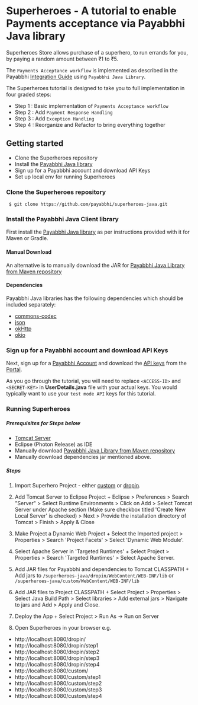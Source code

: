 # Superheroes - A tutorial to enable Payments acceptance via Payabbhi Java library

Superheroes Store allows purchase of a superhero, to run errands for you, by paying a random amount between ₹1 to ₹5.

The `Payments Acceptance workflow` is implemented as described in the Payabbhi [Integration Guide](https://payabbhi.com/docs/integration) using `Payabbhi Java Library`.

The Superheroes tutorial is designed to take you to full implementation in four graded steps:
- Step 1 : Basic implementation of `Payments Acceptance workflow`
- Step 2 : Add `Payment Response Handling`
- Step 3 : Add `Exception Handling`
- Step 4 : Reorganize and Refactor to bring everything together

## Getting started

* Clone the Superheroes repository
* Install the [Payabbhi Java library](https://github.com/payabbhi/payabbhi-java)
* Sign up for a Payabbhi account and download API Keys
* Set up local env for running Superheroes

### Clone the Superheroes repository

```
 $ git clone https://github.com/payabbhi/superheroes-java.git
```

### Install the Payabbhi Java Client library

First install the [Payabbhi Java library](https://github.com/payabbhi/payabbhi-java)
as per instructions provided with it for Maven or Gradle.

#### Manual Download

An alternative is to manually download the JAR for [Payabbhi Java Library from Maven repository](http://central.maven.org/maven2/com/payabbhi/payabbhi-java/1.0.0/payabbhi-java-1.0.0.jar)

#### Dependencies

Payabbhi Java libraries has the following dependencies which should be included separately:
* [commons-codec](http://central.maven.org/maven2/commons-codec/commons-codec/1.11/commons-codec-1.11.jar)
* [json](http://central.maven.org/maven2/org/json/json/20180130/json-20180130.jar)
* [okHttp](http://central.maven.org/maven2/com/squareup/okhttp3/okhttp/3.10.0/okhttp-3.10.0.jar)
* [okio](http://central.maven.org/maven2/com/squareup/okio/okio/1.14.0/okio-1.14.0.jar)

### Sign up for a Payabbhi account and download API Keys

Next, sign up for a [Payabbhi Account](https://payabbhi.com/docs/account) and download the [API keys](https://payabbhi.com/docs/account/#api-keys) from the [Portal](https://payabbhi.com/portal).

As you go through the tutorial, you will need to replace `<ACCESS-ID>` and `<SECRET-KEY>` in **UserDetails.java** file with your actual keys. You would typically want to use your `test mode API` keys for this tutorial.

### Running Superheroes

##### Prerequisites for Steps below
  - [Tomcat Server](http://tomcat.apache.org/)
  - Eclipse (Photon Release) as IDE
  - Manually download [Payabbhi Java Library from Maven repository](http://central.maven.org/maven2/com/payabbhi/payabbhi-java/1.0.0/payabbhi-java-1.0.0.jar)
  - Manually download dependencies jar mentioned above.

##### Steps
  1. Import Superhero Project - either [custom](https://payabbhi.com/docs/checkout/#custom-checkout) or [dropin](https://payabbhi.com/docs/checkout/#drop-in-checkout).

  2. Add Tomcat Server to Eclipse Project
    + Eclipse > Preferences > Search "Server" > Select Runtime Environments > Click on Add > Select Tomcat Server under Apache section (Make sure checkbox titled 'Create New Local Server' is checked) > Next > Provide the installation directory of Tomcat > Finish > Apply & Close

  3. Make Project a Dynamic Web Project
    + Select the Imported project > Properties > Search 'Project Facets' > Select 'Dynamic Web Module'.

  4. Select Apache Server in 'Targeted Runtimes'
    + Select Project > Properties > Search 'Targeted Runtimes' > Select Apache Server.

  5. Add JAR files for Payabbhi and dependencies to Tomcat CLASSPATH
    + Add jars to `/superheroes-java/dropin/WebContent/WEB-INF/lib` or `/superheroes-java/custom/WebContent/WEB-INF/lib`

  6. Add JAR files to Project CLASSPATH
    + Select Project > Properties > Select Java Build Path > Select libraries > Add external jars > Navigate to jars and Add > Apply and Close.
  7. Deploy the App
    + Select Project > Run As -> Run on Server
  8. Open Superheroes in your browser e.g.

* http://localhost:8080/dropin/
* http://localhost:8080/dropin/step1
* http://localhost:8080/dropin/step2
* http://localhost:8080/dropin/step3
* http://localhost:8080/dropin/step4
* http://localhost:8080/custom/
* http://localhost:8080/custom/step1
* http://localhost:8080/custom/step2
* http://localhost:8080/custom/step3
* http://localhost:8080/custom/step4
